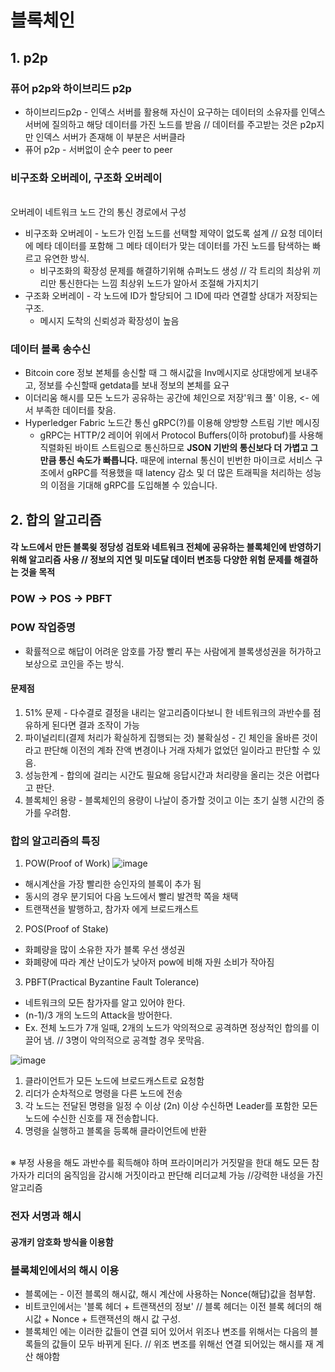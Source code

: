 # 블록체인

## 1. p2p

### 퓨어 p2p와 하이브리드 p2p

* 하이브리드p2p - 인덱스 서버를 활용해 자신이 요구하는 데이터의 소유자를 인덱스 서버에 질의하고 해당 데이터를 가진 노드를 받음 // 데이터를 주고받는 것은 p2p지만 인덱스 서버가 존재해 이 부분은 서버클라
* 퓨어 p2p - 서버없이 순수 peer to peer 

### 비구조화 오버레이, 구조화 오버레이
<br>
오버레이 네트워크 노드 간의 통신 경로에서 구성

* 비구조화 오버레이 - 노드가 인접 노드를 선택할 제약이 없도록 설계 // 요청 데이터에 메타 데이터를 포함해 그 메타 데이터가 맞는 데이터를 가진 노드를 탐색하는 빠르고 유연한 방식.
  * 비구조화의 확장성 문제를 해결하기위해 슈퍼노드 생성 // 각 트리의 최상위 끼리만 통신한다는 느낌 최상위 노드가 알아서 조절해 가지치기
* 구조화 오버레이 - 각 노드에 ID가 할당되어 그 ID에 따라 연결할 상대가 저장되는 구조.
  * 메시지 도착의 신뢰성과 확장성이 높음
  
### 데이터 블록 송수신
* Bitcoin core 정보 본체를 송신할 때 그 해시값을 Inv메시지로 상대방에게 보내주고, 정보를 수신할때 getdata를 보내 정보의 본체를 요구
* 이더리움 해시를 모든 노드가 공유하는 공간에 체인으로 저장'워크 풀' 이용, <- 에서 부족한 데이터를 찾음.
* Hyperledger Fabric 노드간 통신 gRPC(?)를 이용해 양방향 스트림 기반 메시징
  * gRPC는 HTTP/2 레이어 위에서 Protocol Buffers(이하 protobuf)를 사용해 직렬화된 바이트 스트림으로 통신하므로 **JSON 기반의 통신보다 더 가볍고 그만큼 통신 속도가 빠릅니다.** 때문에 internal 통신이 빈번한 마이크로 서비스 구조에서 gRPC를 적용했을 때 latency 감소 및 더 많은 트래픽을 처리하는 성능의 이점을 기대해 gRPC를 도입해볼 수 있습니다.
  
## 2. 합의 알고리즘
#### 각 노드에서 만든 블록읮 정당성 검토와 네트워크 전체에 공유하는 블록체인에 반영하기 위해 알고리즘 사용 // 정보의 지연 및 미도달 데이터 변조등 다양한 위험 문제를 해결하는 것을 목적 
### POW -> POS -> PBFT

### POW 작업증명
* 확률적으로 해답이 어려운 암호를 가장 빨리 푸는 사람에게 블록생성권을 허가하고 보상으로 코인을 주는 방식.
#### 문제점
1. 51% 문제 - 다수결로 결정을 내리는 알고리즘이다보니 한 네트워크의 과반수를 점유하게 된다면 결과 조작이 가능
2. 파이널리티(결제 처리가 확실하게 집행되는 것) 불확실성 - 긴 체인을 올바른 것이라고 판단해 이전의 계좌 잔액 변경이나 거래 자체가 없었던 일이라고 판단할 수 있음.
3. 성능한계 - 합의에 걸리는 시간도 필요해 응답시간과 처리량을 올리는 것은 어렵다고 판단.
4. 블록체인 용량 - 블록체인의 용량이 나날이 증가할 것이고 이는 초기 실행 시간의 증가를 우려함.


### 합의 알고리즘의 특징
1. POW(Proof of Work)
![image](https://user-images.githubusercontent.com/50629716/86690358-d01a9900-c042-11ea-9eb4-16108afa8155.png)
* 해시계산을 가장 빨리한 승인자의 블록이 추가 됨
* 동시의 경우 분기되어 다음 노드에서 빨리 발견학 쪽을 채택
* 트랜잭션을 발행하고, 참가자 에게 브로드캐스트

2. POS(Proof of Stake)
* 화폐량을 많이 소유한 자가 블록 우선 생성권
* 화폐량에 따라 계산 난이도가 낮아저 pow에 비해 자원 소비가 작아짐

3. PBFT(Practical Byzantine Fault Tolerance)
* 네트워크의 모든 참가자를 알고 있어야 한다.
* (n-1)/3 개의 노드의 Attack을 방어한다.
 * Ex. 전체 노드가 7개 일때, 2개의 노드가 악의적으로 공격하면 정상적인 합의를 이끌어 냄. // 3명이 악의적으로 공격할 경우 못막음.
 
 ![image](https://user-images.githubusercontent.com/50629716/86710566-14fbfb00-c056-11ea-8636-141fd5b37fd2.png)
1. 클라이언트가 모든 노드에 브로드캐스트로 요청함
2. 리더가 순차적으로 명령을 다른 노드에 전송
3. 각 노드는 전달된 명령을 일정 수 이상 (2n) 이상 수신하면 Leader를 포함한 모든 노드에 수신한 신호를 재 전송합니다.
4. 명령을 실행하고 블록을 등록해 클라이언트에 반환
<br>
※ 부정 사용을 해도 과반수를 획득해야 하며 프라이머리가 거짓말을 한대 해도 모든 참가자가 리더의 움직임을 감시해 거짓이라고 판단해 리더교체 가능 //강력한 내성을 가진 알고리즘

### 전자 서명과 해시

#### 공개키 암호화 방식을 이용함

### 블록체인에서의 해시 이용
* 블록에는 - 이전 블록의 해시값, 해시 계산에 사용하는 Nonce(해답)값을 첨부함. 
* 비트코인에서는 '블록 헤더 + 트랜잭션의 정보' // 블록 헤더는 이전 블록 헤더의 해시값 + Nonce + 트랜잭션의 해시 값 구성.
* 블록체인 에는 이러한 값들이 연결 되어 있어서 위조나 변조를 위해서는 다음의 블록들의 값들이 모두 바뀌게 된다. // 위조 변조를 위해선 연결 되어있는 해시를 재 계산 해야함


